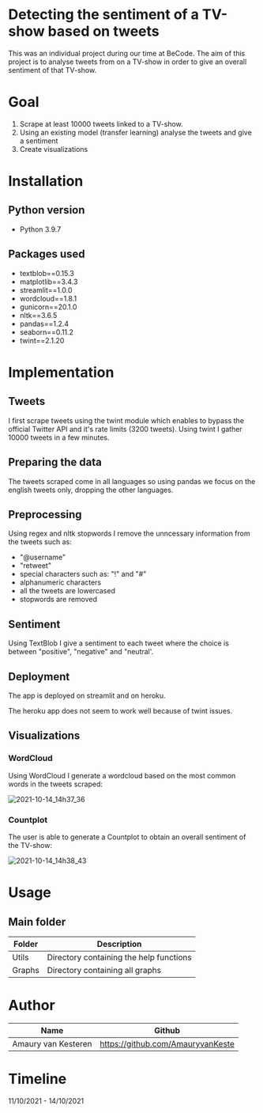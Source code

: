 # Detecting the sentiment of a TV-show based on tweets
This was an individual project during our time at BeCode.
The aim of this project is to analyse tweets from on a TV-show in order to give an overall sentiment of that TV-show.
# Goal
1. Scrape at least 10000 tweets linked to a TV-show.
2. Using an existing model (transfer learning) analyse the tweets and give a sentiment
3. Create visualizations
# Installation
## Python version
* Python 3.9.7

## Packages used
* textblob==0.15.3
* matplotlib==3.4.3
* streamlit==1.0.0
* wordcloud==1.8.1
* gunicorn==20.1.0
* nltk==3.6.5
* pandas==1.2.4
* seaborn==0.11.2
* twint==2.1.20
# Implementation
## Tweets
I first scrape tweets using the twint module which enables to bypass the official Twitter API and it's rate limits (3200 tweets).
Using twint I gather 10000 tweets in a few minutes.
## Preparing the data
The tweets scraped come in all languages so using pandas we focus on the english tweets only, dropping the other languages.
## Preprocessing
Using regex and nltk stopwords I remove the unncessary information from the tweets such as:
* "@username"
* "retweet"
* special characters such as: "!" and "#"
* alphanumeric characters
* all the tweets are lowercased
* stopwords are removed
## Sentiment
Using TextBlob I give a sentiment to each tweet where the choice is between "positive", "negative" and "neutral'.
## Deployment
The app is deployed on streamlit and on heroku.

The heroku app does not seem to work well because of twint issues.
## Visualizations
### WordCloud
Using WordCloud I generate a wordcloud based on the most common words in the tweets scraped:

![2021-10-14_14h37_36](https://user-images.githubusercontent.com/84380197/137319164-06ecd624-817e-475d-8038-f4ee26138782.png)

### Countplot
The user is able to generate a Countplot to obtain an overall sentiment of the TV-show:

![2021-10-14_14h38_43](https://user-images.githubusercontent.com/84380197/137319046-d3be5e3d-eb75-446a-85bd-4e709b1a970b.png)

# Usage

## Main folder
| Folder            | Description                                                 |
|-------------------|-------------------------------------------------------------|
| Utils             | Directory containing the help functions                     |
| Graphs            | Directory containing all graphs                             |


# Author
| Name                   | Github                              |
|------------------------|-------------------------------------|
| Amaury van Kesteren    | https://github.com/AmauryvanKeste   |




# Timeline
11/10/2021 - 14/10/2021
